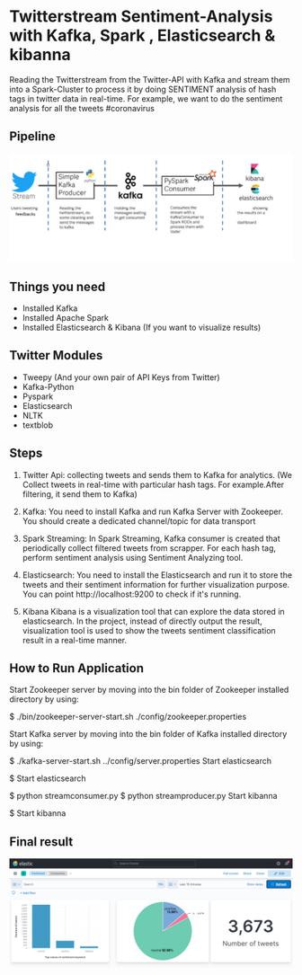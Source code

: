 # Twitterstream Sentiment-Analysis with Kafka, Spark , Elasticsearch & kibanna
Reading the Twitterstream from the Twitter-API with Kafka and stream them into a Spark-Cluster to process it by doing SENTIMENT analysis of hash tags in twitter data in real-time. For example, we want to do the sentiment analysis for all the tweets  #coronavirus

## Pipeline
![github-logo](https://github.com/nesrine378/sentiment-analysis-twitter/blob/main/pipeline.PNG )

## Things you need
- Installed  Kafka
- Installed Apache Spark
- Installed Elasticsearch & Kibana (If you want to visualize results)

## Twitter Modules

- Tweepy (And your own pair of API Keys from Twitter)
- Kafka-Python
- Pyspark
- Elasticsearch
- NLTK
- textblob
## Steps

1. Twitter Api: 
 collecting tweets and sends them to Kafka for analytics. 
(We Collect tweets in real-time with particular hash tags. For example.After filtering, it send them to Kafka)

2. Kafka: 
You need to install Kafka and run Kafka Server with Zookeeper. You should create a dedicated channel/topic for data transport

3. Spark Streaming: 
In Spark Streaming, Kafka consumer is created that periodically collect filtered tweets from scrapper. For each hash tag, perform sentiment analysis using Sentiment Analyzing tool.

4. Elasticsearch:
You need to install the Elasticsearch and run it to store the tweets and their sentiment information for further visualization purpose.
You can point http://localhost:9200 to check if it's running.

5. Kibana
Kibana is a visualization tool that can explore the data stored in elasticsearch. In the project, instead of directly output the result, visualization tool is used to show the tweets sentiment classification result in a real-time manner. 


## How to Run Application
Start Zookeeper server by moving into the bin folder of Zookeeper installed directory by using:

$ ./bin/zookeeper-server-start.sh ./config/zookeeper.properties

Start Kafka server by moving into the bin folder of Kafka installed directory by using:

$ ./kafka-server-start.sh ../config/server.properties
Start elasticsearch

$ Start elasticsearch

$ python streamconsumer.py
$ python streamproducer.py 
Start kibanna 

$ Start kibanna 

## Final result

![github-logo](https://github.com/nesrine378/sentiment-analysis-twitter/blob/main/dashboard.png )






